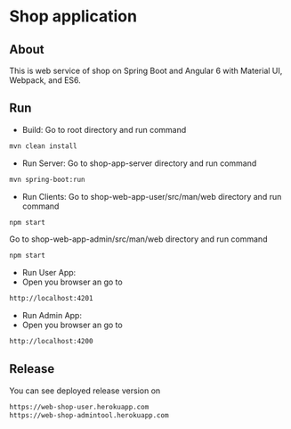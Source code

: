 # Shop application
## About
This is web service of shop on Spring Boot and Angular 6 with Material UI, Webpack, and ES6.
## Run
- Build:
Go to root directory and run command
```bash
mvn clean install
```
- Run Server:
Go to shop-app-server directory and run command
```bash
mvn spring-boot:run
```
- Run Clients:
Go to shop-web-app-user/src/man/web directory and run command
```bash
npm start
```
Go to shop-web-app-admin/src/man/web directory and run command
```bash
npm start
```
- Run User App:
- Open you browser an go to
```bash
http://localhost:4201
``` 
- Run Admin App:
- Open you browser an go to
```bash
http://localhost:4200
``` 
## Release
You can see deployed release version on
```bash
https://web-shop-user.herokuapp.com
https://web-shop-admintool.herokuapp.com
``` 


